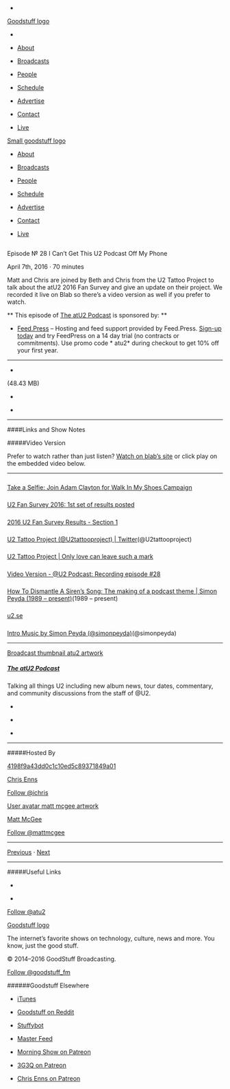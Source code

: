 

-
[Goodstuff logo](http://www.goodstuff.fm/)[](/assets/goodstuff_logo-17c1fe6f378352de5d7345f76152130b.svg)

-


-  [About](/about)

-  [Broadcasts](/broadcasts)

-  [People](/people)

-  [Schedule](/schedule)

-  [Advertise](/advertise)

-  [Contact](/contact)

-  [Live](/live)


[Small goodstuff logo](http://www.goodstuff.fm/)[](/assets/small_goodstuff_logo-bf032e72b9ec41494f4d90905f1ad619.svg)


-  [About](/about)

-  [Broadcasts](/broadcasts)

-  [People](/people)

-  [Schedule](/schedule)

-  [Advertise](/advertise)

-  [Contact](/contact)

-  [Live](/live)


##
Episode № 28
I Can’t Get This U2 Podcast Off My Phone


April 7th, 2016
&middot;
70
minutes


Matt and Chris are joined by Beth and Chris from the U2 Tattoo Project to talk about the atU2 2016 Fan Survey and give an update on their project. We recorded it live on Blab so there&rsquo;s a video version as well if you prefer to watch.


**
This episode of
[The atU2 Podcast](/atu2)
is sponsored by:
**


-  [Feed.Press](http://feed.press/atu2) – Hosting and feed support provided by Feed.Press.  [Sign-up today](http://feed.press/atu2) and try FeedPress on a 14 day trial (no contracts or commitments). Use promo code * atu2* during checkout to get 10% off your first year.


------------------------------


-
[](https://podcasts-1.feedpress.co/12572/atu2-28.mp3)(48.43 MB)

-
[](http://twitter.com/intent/tweet?text=The%20atU2%20Podcast%20%E2%84%96%2028%20on%20@goodstuff_fm%20-%20http://goodstuff.fm/atu2/28)

-
[](http://www.facebook.com/sharer/sharer.php?u=http://goodstuff.fm/atu2/28)


------------------------------


####Links and Show Notes

#####Video Version


Prefer to watch rather than just listen?  [Watch on blab’s site](https://blab.im/atu2-u2-podcast-recording-episode-28) or click play on the embedded video below.


------------------------------


#####
[Take a Selfie: Join Adam Clayton for Walk In My Shoes Campaign](http://www.atu2.com/news/take-a-selfie-join-adam-clayton-for-walk-in-my-shoes-campaign.html)


#####
[U2 Fan Survey 2016: 1st set of results posted](http://www.atu2.com/news/u2-fan-survey-2016-1st-set-of-results-posted.html)


#####
[2016 U2 Fan Survey Results - Section 1](http://www.atu2.com/survey/2016/)


#####
[U2 Tattoo Project (@U2tattooproject) | Twitter](https://twitter.com/U2tattooproject)(@U2tattooproject)


#####
[U2 Tattoo Project | Only love can leave such a mark](http://u2tattooproject.com/)


#####
[Video Version - @U2 Podcast: Recording episode #28](https://blab.im/atu2-u2-podcast-recording-episode-28)


#####
[How To Dismantle A Siren’s Song: The making of a podcast theme | Simon Peyda (1989 – present)](https://simonpeyda.wordpress.com/2016/04/06/how-to-dismantle-a-sirens-song-the-making-of-a-podcast-theme/)(1989 – present)


#####
[u2.se](http://www.u2.se/)


#####
[Intro Music by Simon Peyda (@simonpeyda)](https://twitter.com/simonpeyda)(@simonpeyda)


------------------------------


[Broadcast thumbnail atu2 artwork](/atu2)[](https://goodstuffs3.s3.amazonaws.com/uploads/broadcast/image/34/broadcast_thumbnail_atu2_artwork.png)

##### [The atU2 Podcast](/atu2)


Talking all things U2 including new album news, tour dates, commentary, and community discussions from the staff of @U2.

-
[](https://itunes.apple.com/ca/podcast/the-atu2-podcast/id1018994132?mt=2)

-
[](http://feeds.goodstuff.fm/atu2)

-
[](mailto:chris@goodstuff.fm?cc=sponsorship%40goodstuff.fm&subject=%5BGoodStuff%20FM%5D%20Sponsorship%20Inquiry%20for%20The%20atU2%20Podcast)


------------------------------


#####Hosted By


[4198f9a43dd0c1c10ed5c89371849a01](/people/chris-enns)[](http://gravatar.com/avatar/4198f9a43dd0c1c10ed5c89371849a01.png?s=300&r=pg)

[Chris Enns](/people/chris-enns)


[Follow @ichris](https://twitter.com/ichris)


[User avatar matt mcgee artwork](/people/matt-mcgee)[](https://goodstuffs3.s3.amazonaws.com/uploads/user/avatar/81/user_avatar_matt-mcgee_artwork.png)

[Matt McGee](/people/matt-mcgee)


[Follow @mattmcgee](https://twitter.com/mattmcgee)


------------------------------


[Previous](/atu2/27)
&middot;
[Next](/atu2/29)


------------------------------


#####Useful Links

-
[](mailto:chris@goodstuff.fm?subject=%5BGoodstuff%20FM%5D%20Feedback%20for%20The%20atU2%20Podcast)

-
[Follow @atu2](https://twitter.com/atu2)


[Goodstuff logo](http://www.goodstuff.fm/)[](/assets/goodstuff_logo-17c1fe6f378352de5d7345f76152130b.svg)


The internet’s favorite shows on technology, culture, news and more. You know, just the good stuff.


&copy; 2014&ndash;2016 GoodStuff Broadcasting.

[Follow @goodstuff_fm](https://twitter.com/goodstufffm)


######Goodstuff Elsewhere

-  [iTunes](https://itunes.apple.com/us/artist/goodstuff-fm/id843385597?mt=2)

-  [Goodstuff on Reddit](https://www.reddit.com/r/Goodstuff_fm/)

-  [Stuffybot](http://stuffybot.goodstuff.fm)

-  [Master Feed](/master/feed)

-  [Morning Show on Patreon](https://www.patreon.com/morningshow)

-  [3G3Q on Patreon](https://www.patreon.com/3g3q)

-  [Chris Enns on Patreon](https://www.patreon.com/ichris)

